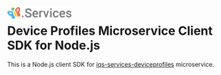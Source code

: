 # <img src="https://github.com/pip-services/pip-services/raw/master/design/Logo.png" alt="Pip.Services Logo" style="max-width:30%"> <br/> Device Profiles Microservice Client SDK for Node.js

This is a Node.js client SDK for [iqs-services-deviceprofiles](http://gitlab.com/iqs-services/iqs-services-deviceprofiles-node) microservice.
